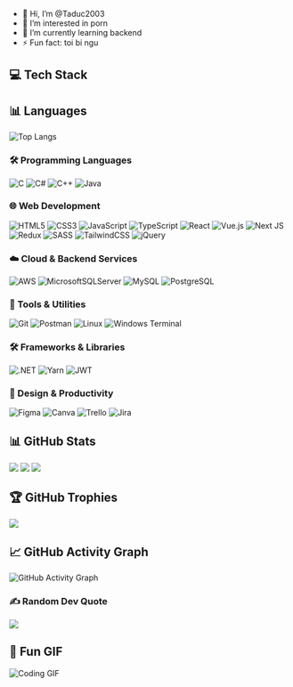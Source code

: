 - 👋 Hi, I’m @Taduc2003
- 👀 I’m interested in porn
- 🌱 I’m currently learning backend
- ⚡ Fun fact: toi bi ngu

## 💻 Tech Stack

## 📊 Languages
![Top Langs](https://github-readme-stats.vercel.app/api/top-langs/?username=Taduc2003&langs_count=10&theme=radical&layout=compact)

### 🛠️ Programming Languages
![C](https://img.shields.io/badge/C-%2300599C.svg?style=for-the-badge&logo=c&logoColor=white)
![C#](https://img.shields.io/badge/C%23-%23239120.svg?style=for-the-badge&logo=c-sharp&logoColor=white)
![C++](https://img.shields.io/badge/C++-%2300599C.svg?style=for-the-badge&logo=c%2B%2B&logoColor=white)
![Java](https://img.shields.io/badge/Java-%23ED8B00.svg?style=for-the-badge&logo=openjdk&logoColor=white)

### 🌐 Web Development
![HTML5](https://img.shields.io/badge/HTML5-%23E34F26.svg?style=for-the-badge&logo=html5&logoColor=white)
![CSS3](https://img.shields.io/badge/CSS3-%231572B6.svg?style=for-the-badge&logo=css3&logoColor=white)
![JavaScript](https://img.shields.io/badge/JavaScript-%23323330.svg?style=for-the-badge&logo=javascript&logoColor=%23F7DF1E)
![TypeScript](https://img.shields.io/badge/TypeScript-%23007ACC.svg?style=for-the-badge&logo=typescript&logoColor=white)
![React](https://img.shields.io/badge/React-%2320232a.svg?style=for-the-badge&logo=react&logoColor=%2361DAFB)
![Vue.js](https://img.shields.io/badge/Vue.js-%2335495e.svg?style=for-the-badge&logo=vuedotjs&logoColor=%234FC08D)
![Next JS](https://img.shields.io/badge/Next-black?style=for-the-badge&logo=next.js&logoColor=white)
![Redux](https://img.shields.io/badge/Redux-%23593d88.svg?style=for-the-badge&logo=redux&logoColor=white)
![SASS](https://img.shields.io/badge/SASS-%23CC6699.svg?style=for-the-badge&logo=sass&logoColor=white)
![TailwindCSS](https://img.shields.io/badge/TailwindCSS-%2338B2AC.svg?style=for-the-badge&logo=tailwind-css&logoColor=white)
![jQuery](https://img.shields.io/badge/jQuery-%230769AD.svg?style=for-the-badge&logo=jquery&logoColor=white)

### ☁️ Cloud & Backend Services
![AWS](https://img.shields.io/badge/AWS-%23FF9900.svg?style=for-the-badge&logo=amazon-aws&logoColor=white)
![MicrosoftSQLServer](https://img.shields.io/badge/Microsoft%20SQL%20Server-%23CC2927.svg?style=for-the-badge&logo=microsoft-sql-server&logoColor=white)
![MySQL](https://img.shields.io/badge/MySQL-%2300000F.svg?style=for-the-badge&logo=mysql&logoColor=white)
![PostgreSQL](https://img.shields.io/badge/PostgreSQL-%23316192.svg?style=for-the-badge&logo=postgresql&logoColor=white)

### 🧰 Tools & Utilities
![Git](https://img.shields.io/badge/Git-%23F05032.svg?style=for-the-badge&logo=git&logoColor=white)
![Postman](https://img.shields.io/badge/Postman-%23FF6C37.svg?style=for-the-badge&logo=postman&logoColor=white)
![Linux](https://img.shields.io/badge/Linux-%23FCC624.svg?style=for-the-badge&logo=linux&logoColor=black)
![Windows Terminal](https://img.shields.io/badge/Windows%20Terminal-%234D4D4D.svg?style=for-the-badge&logo=windows-terminal&logoColor=white)

### 🛠️ Frameworks & Libraries
![.NET](https://img.shields.io/badge/.NET-%235C2D91.svg?style=for-the-badge&logo=.net&logoColor=white)
![Yarn](https://img.shields.io/badge/Yarn-%232C8EBB.svg?style=for-the-badge&logo=yarn&logoColor=white)
![JWT](https://img.shields.io/badge/JWT-%23000000.svg?style=for-the-badge&logo=JSON%20web%20tokens&logoColor=white)

### 🎨 Design & Productivity
![Figma](https://img.shields.io/badge/Figma-%23F24E1E.svg?style=for-the-badge&logo=figma&logoColor=white)
![Canva](https://img.shields.io/badge/Canva-%2300C4CC.svg?style=for-the-badge&logo=canva&logoColor=white)
![Trello](https://img.shields.io/badge/Trello-%23026AA7.svg?style=for-the-badge&logo=trello&logoColor=white)
![Jira](https://img.shields.io/badge/Jira-%230A0FFF.svg?style=for-the-badge&logo=jira&logoColor=white)

## 📊 GitHub Stats
![](https://github-readme-stats.vercel.app/api?username=Taduc2003&show_icons=true&theme=radical&hide_border=true)
![](https://github-readme-streak-stats.herokuapp.com/?user=Taduc2003&theme=radical&hide_border=true)
![](https://github-readme-stats.vercel.app/api/top-langs/?username=Taduc2003&layout=compact&theme=radical&hide_border=true)

## 🏆 GitHub Trophies
![](https://github-profile-trophy.vercel.app/?username=Taduc2003&theme=algolia&no-frame=true&no-bg=true&column=4&rank=SECRET,SSS,SS,S,AAA,AA,A,B,C)

## 📈 GitHub Activity Graph
![GitHub Activity Graph](https://github-readme-activity-graph.vercel.app/graph?username=Taduc2003&theme=react-dark)

### ✍️ Random Dev Quote
![](https://quotes-github-readme.vercel.app/api?type=horizontal&theme=radical)

## 🎉 Fun GIF
![Coding GIF](https://media.giphy.com/media/3o7aD2saalBwwftBIY/giphy.gif)

<!---
Taduc2003/Taduc2003 is a ✨ special ✨ repository because its `README.md` (this file) appears on your GitHub profile.
You can click the Preview link to take a look at your changes.
--->
